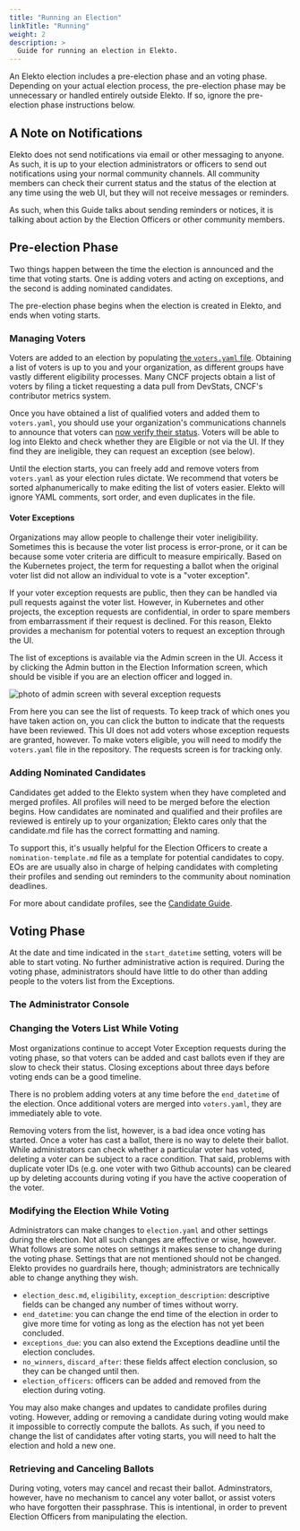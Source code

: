 ```yaml
---
title: "Running an Election"
linkTitle: "Running"
weight: 2
description: >
  Guide for running an election in Elekto.
---
```


An Elekto election includes a pre-election phase and an voting phase.  Depending on your actual election process, the pre-election phase may be unnecessary or handled entirely outside Elekto.  If so, ignore the pre-election phase instructions below.

## A Note on Notifications

Elekto does not send notifications via email or other messaging to anyone.  As such, it is up to your election administrators or officers to send out notifications using your normal community channels.  All community members can check their current status and the status of the election at any time using the web UI,  but they will not receive messages or reminders.  

As such, when this Guide talks about sending reminders or notices, it is talking about action by the Election Officers or other community members.

## Pre-election Phase

Two things happen between the time the election is announced and the time that voting starts.  One is adding voters and acting on exceptions, and the second is adding nominated candidates.

The pre-election phase begins when the election is created in Elekto, and ends when voting starts.

### Managing Voters

Voters are added to an election by populating [the `voters.yaml` file](). Obtaining a list of voters is up to you and your organization, as different groups have vastly different eligibility processes.  Many CNCF projects obtain a list of voters by filing a ticket requesting a data pull from DevStats, CNCF's contributor metrics system.

Once you have obtained a list of qualified voters and added them to `voters.yaml`, you should use your organization's communications channels to announce that voters can [now verify their status](). Voters will be able to log into Elekto and check whether they are Eligible or not via the UI.  If they find they are ineligible, they can request an exception (see below).

Until the election starts, you can freely add and remove voters from `voters.yaml` as your election rules dictate.  We recommend that voters be sorted alphanumerically to make editing the list of voters easier.  Elekto will ignore YAML comments, sort order, and even duplicates in the file. 

#### Voter Exceptions

Organizations may allow people to challenge their voter ineligibility.  Sometimes this is because the voter list process is error-prone, or it can be because some voter criteria are difficult to measure empirically. Based on the Kubernetes project, the term for requesting a ballot when the original voter list did not allow an individual to vote is a "voter exception".

If your voter exception requests are public, then they can be handled via pull requests against the voter list.  However, in Kubernetes and other projects, the exception requests are confidential, in order to spare members from embarrassment if their request is declined.  For this reason, Elekto provides a mechanism for potential voters to request an exception through the UI.

The list of exceptions is available via the Admin screen in the UI.  Access it by clicking the Admin button in the Election Information screen, which should be visible if you are an election officer and logged in.

![photo of admin screen with several exception requests]()

From here you can see the list of requests.  To keep track of which ones you have taken action on, you can click the button to indicate that the requests have been reviewed.  This UI does not add voters whose exception requests are granted, however.  To make voters eligible, you will need to modify the `voters.yaml` file in the repository.  The requests screen is for tracking only.

### Adding Nominated Candidates

Candidates get added to the Elekto system when they have completed and merged profiles.  All profiles will need to be merged before the election begins.  How candidates are nominated and qualified and their profiles are reviewed is entirely up to your organization; Elekto cares only that the candidate.md file has the correct formatting and naming.

To support this, it's usually helpful for the Election Officers to create a `nomination-template.md` file as a template for potential candidates to copy.  EOs are are usually also in charge of helping candidates with completing their profiles and sending out reminders to the community about nomination deadlines.

For more about candidate profiles, see the [Candidate Guide]().

## Voting Phase

At the date and time indicated in the `start_datetime` setting, voters will be able to start voting. No further administrative action is required.  During the voting phase, administrators should have little to do other than adding people to the voters list from the Exceptions.

### The Administrator Console


 
### Changing the Voters List While Voting

Most organizations continue to accept Voter Exception requests during the voting phase, so that voters can be added and cast ballots even if they are slow to check their status.  Closing exceptions about three days before voting ends can be a good timeline.  

There is no problem adding voters at any time before the `end_datetime` of the election.  Once additional voters are merged into `voters.yaml`, they are immediately able to vote.  

Removing voters from the list, however, is a bad idea once voting has started.  Once a voter has cast a ballot, there is no way to delete their ballot.  While administrators can check whether a particular voter has voted, deleting a voter can be subject to a race condition. That said, problems with duplicate voter IDs (e.g. one voter with two Github accounts) can be cleared up by deleting accounts during voting if you have the active cooperation of the voter.

### Modifying the Election While Voting

Administrators can make changes to `election.yaml` and other settings during the election.  Not all such changes are effective or wise, however.  What follows are some notes on settings it makes sense to change during the voting phase.  Settings that are not mentioned should not be changed. Elekto provides no guardrails here, though; administrators are technically able to change anything they wish.

* `election_desc.md`, `eligibility`, `exception_description`: descriptive fields can be changed any number of times without worry.
* `end_datetime`: you can change the end time of the election in order to give more time for voting as long as the election has not yet been concluded.
* `exceptions_due`: you can also extend the Exceptions deadline until the election concludes.
* `no_winners`, `discard_after`: these fields affect election conclusion, so they can be changed until then.
* `election_officers`: officers can be added and removed from the election during voting.

You may also make changes and updates to candidate profiles during voting.  However, adding or removing a candidate during voting would make it impossible to correctly compute the ballots.  As such, if you need to change the list of candidates after voting starts, you will need to halt the election and hold a new one.

### Retrieving and Canceling Ballots

During voting, voters may cancel and recast their ballot.  Adminstrators, however, have no mechanism to cancel any voter ballot, or assist voters who have forgotten their passphrase.  This is intentional, in order to prevent Election Officers from manipulating the election.
